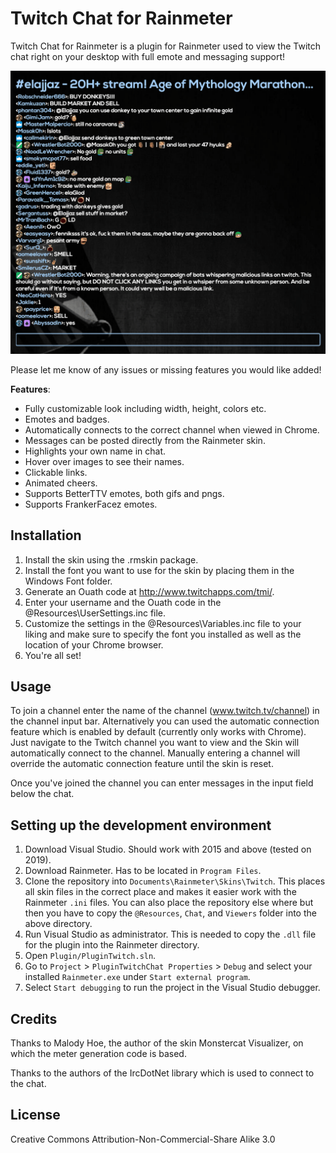 # Twitch Chat for Rainmeter

Twitch Chat for Rainmeter is a plugin for Rainmeter used to view the Twitch chat
right on your desktop with full emote and messaging support!

![Twitch for Rainmeter in action](docs/chat.gif)

Please let me know of any issues or missing features you would like added!

**Features**:
* Fully customizable look including width, height, colors etc.
* Emotes and badges.
* Automatically connects to the correct channel when viewed in Chrome.
* Messages can be posted directly from the Rainmeter skin.
* Highlights your own name in chat.
* Hover over images to see their names.
* Clickable links.
* Animated cheers.
* Supports BetterTTV emotes, both gifs and pngs.
* Supports FrankerFacez emotes.

## Installation

1. Install the skin using the .rmskin package.
2. Install the font you want to use for the skin by placing them in the Windows Font folder.
3. Generate an Ouath code at http://www.twitchapps.com/tmi/.
4. Enter your username and the Ouath code in the @Resources\UserSettings.inc file.
5. Customize the settings in the @Resources\Variables.inc file to your liking and make sure to specify the font you installed as well as the location of your Chrome browser.
6. You're all set!

## Usage

To join a channel enter the name of the channel (www.twitch.tv/channel) in the channel input bar.
Alternatively you can used the automatic connection feature which is enabled by default (currently only works with Chrome).
Just navigate to the Twitch channel you want to view and the Skin will automatically connect to the channel.
Manually entering a channel will override the automatic connection feature until the skin is reset.

Once you've joined the channel you can enter messages in the input field below the chat.

## Setting up the development environment

1. Download Visual Studio. Should work with 2015 and above (tested on 2019).
2. Download Rainmeter. Has to be located in `Program Files`.
3. Clone the repository into `Documents\Rainmeter\Skins\Twitch`. This places all skin files in the correct place and makes it easier work with the Rainmeter `.ini` files. You can also place the repository else where but then you have to copy the `@Resources`, `Chat`, and `Viewers` folder into the above directory. 
4. Run Visual Studio as administrator. This is needed to copy the `.dll` file for the plugin into the Rainmeter directory.
5. Open `Plugin/PluginTwitch.sln`.
6. Go to `Project` > `PluginTwitchChat Properties` > `Debug` and select your installed `Rainmeter.exe` under `Start external program`.
7. Select `Start debugging` to run the project in the Visual Studio debugger.

## Credits

Thanks to Malody Hoe, the author of the skin Monstercat Visualizer, on which the meter generation code is based.

Thanks to the authors of the IrcDotNet library which is used to connect to the chat.

## License

Creative Commons Attribution-Non-Commercial-Share Alike 3.0
